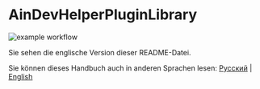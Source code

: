 # AinDevHelperPluginLibrary

![example workflow](https://github.com/github/docs/actions/workflows/main.yml/badge.svg)

Sie sehen die englische Version dieser README-Datei.

Sie können dieses Handbuch auch in anderen Sprachen lesen: [Русский](README-ru.md) | [English](README.md)